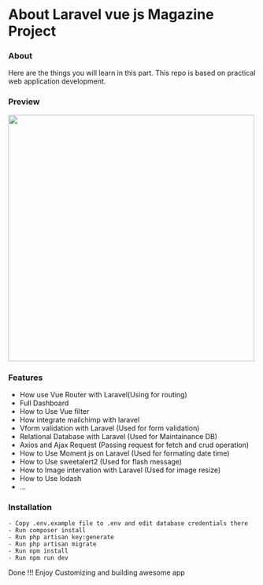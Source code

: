 # About Laravel vue js Magazine Project

### About
Here are the things you will learn in this part. This repo is based on practical web application development.

### Preview
<img src="https://user-images.githubusercontent.com/29582239/49328894-e5dff680-f5a1-11e8-9190-c6b25730bfb5.png" width="500">

### Features
- How use Vue Router with Laravel(Using for routing)
- Full Dashboard
- How to Use Vue filter
- How integrate mailchimp with laravel
- Vform validation with Laravel (Used for form validation)
- Relational Database with Laravel (Used for Maintainance DB)
- Axios and Ajax Request (Passing request for fetch and crud operation)
- How to Use Moment js on Laravel (Used for formating date time)
- How to Use sweetalert2 (Used for flash message)
- How to Image intervation with Laravel (Used for image resize)
- How to Use lodash
- ... 

### Installation
```
- Copy .env.example file to .env and edit database credentials there
- Run composer install
- Run php artisan key:generate
- Run php artisan migrate
- Run npm install
- Run npm run dev
```
Done !!! Enjoy Customizing and building awesome app
